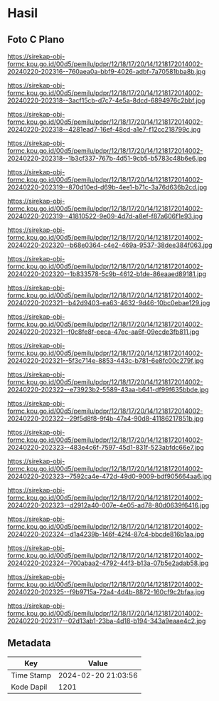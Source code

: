 # Hasil

## Foto C Plano

https://sirekap-obj-formc.kpu.go.id/00d5/pemilu/pdpr/12/18/17/20/14/1218172014002-20240220-202316--760aea0a-bbf9-4026-adbf-7a70581bba8b.jpg

https://sirekap-obj-formc.kpu.go.id/00d5/pemilu/pdpr/12/18/17/20/14/1218172014002-20240220-202318--3acf15cb-d7c7-4e5a-8dcd-6894976c2bbf.jpg

https://sirekap-obj-formc.kpu.go.id/00d5/pemilu/pdpr/12/18/17/20/14/1218172014002-20240220-202318--4281ead7-16ef-48cd-a1e7-f12cc218799c.jpg

https://sirekap-obj-formc.kpu.go.id/00d5/pemilu/pdpr/12/18/17/20/14/1218172014002-20240220-202318--1b3cf337-767b-4d51-9cb5-b5783c48b6e6.jpg

https://sirekap-obj-formc.kpu.go.id/00d5/pemilu/pdpr/12/18/17/20/14/1218172014002-20240220-202319--870d10ed-d69b-4ee1-b71c-3a76d636b2cd.jpg

https://sirekap-obj-formc.kpu.go.id/00d5/pemilu/pdpr/12/18/17/20/14/1218172014002-20240220-202319--41810522-9e09-4d7d-a8ef-f87a606f1e93.jpg

https://sirekap-obj-formc.kpu.go.id/00d5/pemilu/pdpr/12/18/17/20/14/1218172014002-20240220-202320--b68e0364-c4e2-469a-9537-38dee384f063.jpg

https://sirekap-obj-formc.kpu.go.id/00d5/pemilu/pdpr/12/18/17/20/14/1218172014002-20240220-202320--1b833578-5c9b-4612-b1de-86eaaed89181.jpg

https://sirekap-obj-formc.kpu.go.id/00d5/pemilu/pdpr/12/18/17/20/14/1218172014002-20240220-202321--b42d9403-ea63-4632-9d46-10bc0ebae129.jpg

https://sirekap-obj-formc.kpu.go.id/00d5/pemilu/pdpr/12/18/17/20/14/1218172014002-20240220-202321--f0c8fe8f-eeca-47ec-aa6f-09ecde3fb811.jpg

https://sirekap-obj-formc.kpu.go.id/00d5/pemilu/pdpr/12/18/17/20/14/1218172014002-20240220-202321--5f3c714e-8853-443c-b781-6e8fc00c279f.jpg

https://sirekap-obj-formc.kpu.go.id/00d5/pemilu/pdpr/12/18/17/20/14/1218172014002-20240220-202322--e73923b2-5589-43aa-b641-df99f635bbde.jpg

https://sirekap-obj-formc.kpu.go.id/00d5/pemilu/pdpr/12/18/17/20/14/1218172014002-20240220-202322--29f5d8f8-9f4b-47a4-90d8-41186217851b.jpg

https://sirekap-obj-formc.kpu.go.id/00d5/pemilu/pdpr/12/18/17/20/14/1218172014002-20240220-202323--483e4c6f-7597-45d1-831f-523abfdc66e7.jpg

https://sirekap-obj-formc.kpu.go.id/00d5/pemilu/pdpr/12/18/17/20/14/1218172014002-20240220-202323--7592ca4e-472d-49d0-9009-bdf905664aa6.jpg

https://sirekap-obj-formc.kpu.go.id/00d5/pemilu/pdpr/12/18/17/20/14/1218172014002-20240220-202323--d2912a40-007e-4e05-ad78-80d0639f6416.jpg

https://sirekap-obj-formc.kpu.go.id/00d5/pemilu/pdpr/12/18/17/20/14/1218172014002-20240220-202324--d1a4239b-146f-42f4-87c4-bbcde816b1aa.jpg

https://sirekap-obj-formc.kpu.go.id/00d5/pemilu/pdpr/12/18/17/20/14/1218172014002-20240220-202324--700abaa2-4792-44f3-b13a-07b5e2adab58.jpg

https://sirekap-obj-formc.kpu.go.id/00d5/pemilu/pdpr/12/18/17/20/14/1218172014002-20240220-202325--f9b9715a-72a4-4d4b-8872-160cf9c2bfaa.jpg

https://sirekap-obj-formc.kpu.go.id/00d5/pemilu/pdpr/12/18/17/20/14/1218172014002-20240220-202317--02d13ab1-23ba-4d18-b194-343a9eaae4c2.jpg


## Metadata

| Key        | Value               |
| ---------- | ------------------- |
| Time Stamp | 2024-02-20 21:03:56 |
| Kode Dapil | 1201                |



